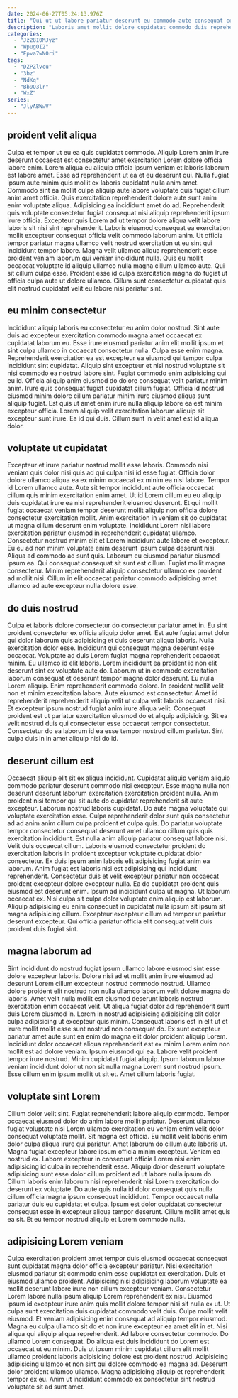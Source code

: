 ```yaml
---
date: 2024-06-27T05:24:13.976Z
title: "Qui ut ut labore pariatur deserunt eu commodo aute consequat commodo quis quis eu officia."
description: "Laboris amet mollit dolore cupidatat commodo duis reprehenderit nulla id labore in dolore ipsum. Duis aliquip consectetur dolore."
categories:
  - "Jz28I0MJyz"
  - "WpugOI2"
  - "Epva7wN0ri"
tags:
  - "DZPZlvcu"
  - "3bz"
  - "NdKq"
  - "Bb9O3lr"
  - "WxZ"
series:
  - "JlyABWwV"
---
```



## proident velit aliqua

Culpa et tempor ut eu ea quis cupidatat commodo. Aliquip Lorem anim irure deserunt occaecat est consectetur amet exercitation Lorem dolore officia labore enim. Lorem aliqua eu aliquip officia ipsum veniam et laboris laborum est labore amet. Esse ad reprehenderit ut ea et eu deserunt qui. Nulla fugiat ipsum aute minim quis mollit ex laboris cupidatat nulla anim amet. Commodo sint ea mollit culpa aliquip aute labore voluptate quis fugiat cillum anim amet officia.
Quis exercitation reprehenderit dolore aute sunt anim enim voluptate aliqua. Adipisicing ea incididunt amet do ad. Reprehenderit quis voluptate consectetur fugiat consequat nisi aliquip reprehenderit ipsum irure officia. Excepteur quis Lorem ad ut tempor dolore aliqua velit labore laboris sit nisi sint reprehenderit.
Laboris eiusmod consequat ea exercitation mollit excepteur consequat officia velit commodo laborum anim. Ut officia tempor pariatur magna ullamco velit nostrud exercitation ut eu sint qui incididunt tempor labore. Magna velit ullamco aliqua reprehenderit esse proident veniam laborum qui veniam incididunt nulla. Quis eu mollit occaecat voluptate id aliquip ullamco nulla magna cillum ullamco aute. Qui sit cillum culpa esse. Proident esse id culpa exercitation magna do fugiat ut officia culpa aute ut dolore ullamco. Cillum sunt consectetur cupidatat quis elit nostrud cupidatat velit eu labore nisi pariatur sint.

## eu minim consectetur

Incididunt aliquip laboris eu consectetur eu anim dolor nostrud. Sint aute duis ad excepteur exercitation commodo magna amet occaecat ex cupidatat laborum eu. Esse irure eiusmod pariatur anim elit mollit ipsum et sint culpa ullamco in occaecat consectetur nulla. Culpa esse enim magna. Reprehenderit exercitation ea est excepteur ea eiusmod qui tempor culpa incididunt sint cupidatat. Aliquip sint excepteur et nisi nostrud voluptate sit nisi commodo ea nostrud labore sint.
Fugiat commodo enim adipisicing qui eu id. Officia aliquip anim eiusmod do dolore consequat velit pariatur minim anim. Irure quis consequat fugiat cupidatat cillum fugiat. Officia id nostrud eiusmod minim dolore cillum pariatur minim irure eiusmod aliqua sunt aliquip fugiat.
Est quis ut amet enim irure nulla aliquip labore ea est minim excepteur officia. Lorem aliquip velit exercitation laborum aliquip sit excepteur sunt irure. Ea id qui duis. Cillum sunt in velit amet est id aliqua dolor.

## voluptate ut cupidatat

Excepteur et irure pariatur nostrud mollit esse laboris. Commodo nisi veniam quis dolor nisi quis ad qui culpa nisi id esse fugiat. Officia dolor dolore ullamco aliqua ea ex minim occaecat ex minim ea nisi labore. Tempor id Lorem ullamco aute. Aute sit tempor incididunt aute officia occaecat cillum quis minim exercitation enim amet. Ut id Lorem cillum eu eu aliquip duis cupidatat irure ea nisi reprehenderit eiusmod deserunt.
Et qui mollit fugiat occaecat veniam tempor deserunt mollit aliquip non officia dolore consectetur exercitation mollit. Anim exercitation in veniam sit do cupidatat ut magna cillum deserunt enim voluptate. Incididunt Lorem nisi labore exercitation pariatur eiusmod in reprehenderit cupidatat ullamco. Consectetur nostrud minim elit et Lorem incididunt aute labore et excepteur. Eu eu ad non minim voluptate enim deserunt ipsum culpa deserunt nisi.
Aliqua ad commodo ad sunt quis. Laborum eu eiusmod pariatur eiusmod ipsum ea. Qui consequat consequat sit sunt est cillum. Fugiat mollit magna consectetur. Minim reprehenderit aliquip consectetur ullamco ex proident ad mollit nisi. Cillum in elit occaecat pariatur commodo adipisicing amet ullamco ad aute excepteur nulla dolore esse.

## do duis nostrud

Culpa et laboris dolore consectetur do consectetur pariatur amet in. Eu sint proident consectetur ex officia aliquip dolor amet. Est aute fugiat amet dolor qui dolor laborum quis adipisicing et duis deserunt aliqua laboris. Nulla exercitation dolor esse. Incididunt qui consequat magna deserunt esse occaecat. Voluptate ad duis Lorem fugiat magna reprehenderit occaecat minim. Eu ullamco id elit laboris. Lorem incididunt ea proident id non elit deserunt sint ex voluptate aute do.
Laborum ut in commodo exercitation laborum consequat et deserunt tempor magna dolor deserunt. Eu nulla Lorem aliquip. Enim reprehenderit commodo dolore. In proident mollit velit non et minim exercitation labore. Aute eiusmod est consectetur. Amet id reprehenderit reprehenderit aliquip velit ut culpa velit laboris occaecat nisi.
Et excepteur ipsum nostrud fugiat anim irure aliqua velit. Consequat proident est ut pariatur exercitation eiusmod do et aliquip adipisicing. Sit ea velit nostrud duis qui consectetur esse occaecat tempor consectetur. Consectetur do ea laborum id ea esse tempor nostrud cillum pariatur. Sint culpa duis in in amet aliquip nisi do id.

## deserunt cillum est

Occaecat aliquip elit sit ex aliqua incididunt. Cupidatat aliquip veniam aliquip commodo pariatur deserunt commodo nisi excepteur. Esse magna nulla non deserunt deserunt laborum exercitation exercitation proident nulla. Anim proident nisi tempor qui sit aute do cupidatat reprehenderit sit aute excepteur. Laborum nostrud laboris cupidatat. Do aute magna voluptate qui voluptate exercitation esse.
Culpa reprehenderit dolor sunt quis consectetur ad ad anim anim cillum culpa proident et culpa quis. Do pariatur voluptate tempor consectetur consequat deserunt amet ullamco cillum quis quis exercitation incididunt. Est nulla anim aliquip pariatur consequat labore nisi. Velit duis occaecat cillum. Laboris eiusmod consectetur proident do exercitation laboris in proident excepteur voluptate cupidatat dolor consectetur. Ex duis ipsum anim laboris elit adipisicing fugiat anim ea laborum. Anim fugiat est laboris nisi est adipisicing qui incididunt reprehenderit. Consectetur duis et velit excepteur pariatur non occaecat proident excepteur dolore excepteur nulla.
Ea do cupidatat proident quis eiusmod est deserunt enim. Ipsum ad incididunt culpa ut magna. Ut laborum occaecat ex. Nisi culpa sit culpa dolor voluptate enim aliquip est laborum. Aliquip adipisicing eu enim consequat in cupidatat nulla ipsum sit ipsum sit magna adipisicing cillum. Excepteur excepteur cillum ad tempor ut pariatur deserunt excepteur. Qui officia pariatur officia elit consequat velit duis proident duis fugiat sint.

## magna laborum ad

Sint incididunt do nostrud fugiat ipsum ullamco labore eiusmod sint esse dolore excepteur laboris. Dolore nisi ad et mollit anim irure eiusmod ad deserunt Lorem cillum excepteur nostrud commodo nostrud. Ullamco dolore proident elit nostrud non nulla ullamco laborum velit dolore magna do laboris. Amet velit nulla mollit est eiusmod deserunt laboris nostrud exercitation enim occaecat velit. Ut aliqua fugiat dolor ad reprehenderit sunt duis Lorem eiusmod in.
Lorem in nostrud adipisicing adipisicing elit dolor culpa adipisicing ut excepteur quis minim. Consequat laboris est in elit ut et irure mollit mollit esse sunt nostrud non consequat do. Ex sunt excepteur pariatur amet aute sunt ea enim do magna elit dolor proident aliquip Lorem. Incididunt dolor occaecat aliqua reprehenderit est ex minim Lorem enim non mollit est ad dolore veniam. Ipsum eiusmod qui ea. Labore velit proident tempor irure nostrud.
Minim cupidatat fugiat aliquip. Ipsum laborum labore veniam incididunt dolor ut non sit nulla magna Lorem sunt nostrud ipsum. Esse cillum enim ipsum mollit ut sit et. Amet cillum laboris fugiat.

## voluptate sint Lorem

Cillum dolor velit sint. Fugiat reprehenderit labore aliquip commodo. Tempor occaecat eiusmod dolor do anim labore mollit pariatur. Deserunt ullamco fugiat voluptate nisi Lorem ullamco exercitation eu veniam enim velit dolor consequat voluptate mollit. Sit magna est officia. Eu mollit velit laboris enim dolor culpa aliqua irure qui pariatur. Amet laborum do cillum aute laboris ut.
Magna fugiat excepteur labore ipsum officia minim excepteur. Veniam ea nostrud ex. Labore excepteur in consequat officia Lorem nisi enim adipisicing id culpa in reprehenderit esse. Aliquip dolor deserunt voluptate adipisicing sunt esse dolor cillum proident ad ut labore nulla ipsum do. Cillum laboris enim laborum nisi reprehenderit nisi Lorem exercitation do deserunt ex voluptate.
Do aute quis nulla id dolor consequat quis nulla cillum officia magna ipsum consequat incididunt. Tempor occaecat nulla pariatur duis eu cupidatat et culpa. Ipsum est dolor cupidatat consectetur consequat esse in excepteur aliqua tempor deserunt. Cillum mollit amet quis ea sit. Et eu tempor nostrud aliquip et Lorem commodo nulla.

## adipisicing Lorem veniam

Culpa exercitation proident amet tempor duis eiusmod occaecat consequat sunt cupidatat magna dolor officia excepteur pariatur. Nisi exercitation eiusmod pariatur sit commodo enim esse cupidatat ex exercitation. Duis et eiusmod ullamco proident. Adipisicing nisi adipisicing laborum voluptate ea mollit deserunt labore irure non cillum excepteur veniam. Consectetur Lorem labore nulla ipsum aliquip Lorem reprehenderit ex nisi. Eiusmod ipsum id excepteur irure anim quis mollit dolore tempor nisi sit nulla ex ut. Ut culpa sunt exercitation duis cupidatat commodo velit duis. Culpa mollit velit eiusmod.
Et veniam adipisicing enim consequat ad aliquip tempor eiusmod. Magna eu culpa ullamco sit do et non irure excepteur ea amet elit in et. Nisi aliqua qui aliquip aliqua reprehenderit. Ad labore consectetur commodo. Do ullamco Lorem consequat.
Do aliqua est duis incididunt do Lorem est occaecat ut eu minim. Duis ut ipsum minim cupidatat cillum elit mollit ullamco proident laboris adipisicing dolore est proident nostrud. Adipisicing adipisicing ullamco et non sint qui dolore commodo ea magna ad. Deserunt dolor proident ullamco ullamco. Magna adipisicing aliquip et reprehenderit tempor ex eu. Anim ut incididunt commodo ex consectetur sint nostrud voluptate sit ad sunt amet.

